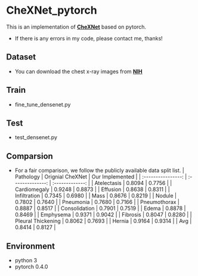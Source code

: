 # CheXNet_pytorch
This is an implementation of [**CheXNet**](https://arxiv.org/abs/1711.05225) based on pytorch.
- If there is any errors in my code, please contact me, thanks!
## Dataset
- You can download the chest x-ray images from [**NIH**](https://nihcc.app.box.com/v/ChestXray-NIHCC)
## Train
- fine_tune_densenet.py  
## Test
- test_densenet.py
## Comparsion
- For a fair comparison, we follow the publicly available data split list.
|     Pathology      | Orignial CheXNet | Our Implemented |
| :----------------: | :--------------: | :-------------: |
|    Atelectasis     |      0.8094      |      0.7756     |
|    Cardiomegaly    |      0.9248      |      0.8873     |
|      Effusion      |      0.8638      |      0.8311     |
|    Infiltration    |      0.7345      |      0.6980     |
|        Mass        |      0.8676      |      0.8219     |
|       Nodule       |      0.7802      |      0.7640     |
|     Pneumonia      |      0.7680      |      0.7166     |
|    Pneumothorax    |      0.8887      |      0.8517     |
|   Consolidation    |      0.7901      |      0.7519     |
|       Edema        |      0.8878      |      0.8469     |
|     Emphysema      |      0.9371      |      0.9042     |
|      Fibrosis      |      0.8047      |      0.8280     |
| Pleural Thickening |      0.8062      |      0.7693     |
|       Hernia       |      0.9164      |      0.9314     |
|         Avg        |      0.8414      |      0.8127     |
## Environment
- python 3
- pytorch 0.4.0
